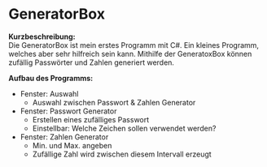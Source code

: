 # GeneratorBox
<strong>Kurzbeschreibung:</strong><br>
Die GeneratorBox ist mein erstes Programm mit C#. Ein kleines Programm, welches aber sehr hilfreich sein kann. Mithilfe der GeneratoxBox können zufällig Passwörter und Zahlen generiert werden.

<strong>Aufbau des Programms:</strong><br>
- Fenster: Auswahl
  - Auswahl zwischen Passwort & Zahlen Generator
- Fenster: Passwort Generator
  - Erstellen eines zufälliges Passwort
  - Einstellbar: Welche Zeichen sollen verwendet werden? 
- Fenster: Zahlen Generator
  - Min. und Max. angeben
  - Zufällige Zahl wird zwischen diesem Intervall erzeugt
